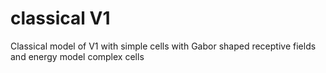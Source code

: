 # classical V1

Classical model of V1 with simple cells with Gabor shaped receptive fields and energy model complex cells
